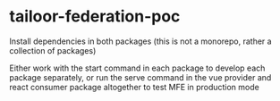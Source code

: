 # tailoor-federation-poc

Install dependencies in both packages (this is not a monorepo, rather a collection of packages)

Either work with the start command in each package to develop each package separately, or run the serve command in the vue provider and react consumer package altogether to test MFE in production mode
